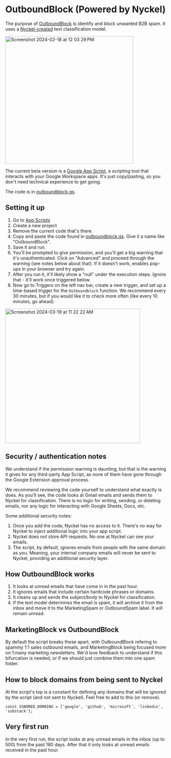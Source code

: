 # OutboundBlock (Powered by Nyckel)

The purpose of [OutboundBlock](https://www.outboundblock.com) is identify and block unwanted B2B spam. It uses a [Nyckel-created](https://www.nyckel.com/) text classification model.

<img width="400" alt="Screenshot 2024-02-18 at 12 03 29 PM" src="https://www.outboundblock.com/images/outboundblock-example3.webp">

The current beta version is a [Google App Script](https://www.google.com/script/start/), a scripting tool that interacts with your Google Workspace apps. It's just copy/pasting, so you don't need technical experience to get going. 

The code is in [outboundblock.gs](https://github.com/NyckelAI/outboundblock/blob/master/outboundblock.gs).

## Setting it up

1. Go to [App Scripts](https://www.google.com/script/start/)
2. Create a new project
3. Remove the current code that's there.
4. Copy and paste the code found in [outboundblock.gs](https://github.com/NyckelAI/outboundblock/blob/master/outboundblock.gs). Give it a name like "OutboundBlock".
5. Save it and run.
6. You'll be prompted to give permission, and you'll get a big warning that it's unauthenticated. Click on "Advanced" and proceed through the warning (see notes below about that). If it doesn't work, enables pop-ups in your browser and try again.
7. After you run it, it'll likely show a "null" under the execution steps. Ignore that - it'll work once triggered below.
8. Now go to Triggers on the left nav bar, create a new trigger, and set up a time-based trigger for the `Outboundblock` function. We recommend every 30 minutes, but if you would like it to check more often (like every 10 minutes, go ahead).

<img width="422" alt="Screenshot 2024-03-19 at 11 22 22 AM" src="https://github.com/NyckelAI/outboundblock/assets/20774922/4cc20b4b-f490-46c0-ae11-b4de5e5c1d17">

## Security / authentication notes

We understand if the permission warning is daunting, but that is the warning it gives for any third-party App Script, as none of them have gone through the Google Extension approval process. 

We recommend reviewing the code yourself to understand what exactly is does. As you'll see, the code looks at Gmail emails and sends them to Nyckel for classification. There is no logic for writing, sending, or deleting emails, nor any logic for interacting with Google Sheets, Docs, etc.

Some additional security notes:

1. Once you add the code, Nyckel has no access to it. There's no way for Nyckel to inject additional logic into your app script.
2. Nyckel does not store API requests. No one at Nyckel can see your emails.
3. The script, by default, ignores emails from people with the same domain as you. Meaning, your internal company emails will never be sent to Nyckel, providing an additional security layer.

## How OutboundBlock works

1. It looks at unread emails that have come in in the past hour.
2. It ignores emails that include certain hardcode phrases or domains.
3. It cleans up and sends the subject/body to Nyckel for classification.
4. If the text model determines the email is spam, it will archive it from the inbox and move it to the MarketingSpam or OutboundSpam label. It will remain unread.

## MarketingBlock vs OutboundBlock

By default the script breaks these apart, with OutboundBlock refering to spammy 1:1 sales outbound emails, and MarketingBlock being focused more on 1:many marketing newsletters. We'd love feedback to understand if this bifurcation is needed, or if we should just combine them into one spam folder.

## How to block domains from being sent to Nyckel

At the script's top is a constant for defining any domains that will be ignored by the script (and not sent to Nyckel). Feel free to add to this (or remove).

`const IGNORED_DOMAINS = ['google', 'github', 'microsoft', 'linkedin', 'substack'];`

## Very first run

In the very first run, the script looks at any unread emails in the inbox (up to 500) from the past 180 days. After that it only looks at unread emails received in the past hour.

